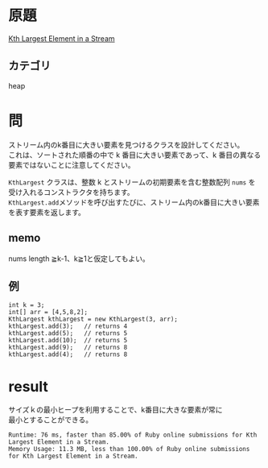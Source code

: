 # 原題
[Kth Largest Element in a Stream](https://leetcode.com/problems/kth-largest-element-in-a-stream/)

## カテゴリ
heap

# 問
ストリーム内のk番目に大きい要素を見つけるクラスを設計してください。  
これは、ソートされた順番の中で k 番目に大きい要素であって、k 番目の異なる要素ではないことに注意してください。  

`KthLargest` クラスは、整数 k とストリームの初期要素を含む整数配列 `nums` を受け入れるコンストラクタを持ちます。  
`KthLargest.add`メソッドを呼び出すたびに、ストリーム内のk番目に大きい要素を表す要素を返します。

## memo
nums length ≧k-1、k≧1と仮定してもよい。

## 例
```
int k = 3;
int[] arr = [4,5,8,2];
KthLargest kthLargest = new KthLargest(3, arr);
kthLargest.add(3);   // returns 4
kthLargest.add(5);   // returns 5
kthLargest.add(10);  // returns 5
kthLargest.add(9);   // returns 8
kthLargest.add(4);   // returns 8
```

# result
サイズｋの最小ヒープを利用することで、k番目に大きな要素が常に  
最小とすることができる。
```
Runtime: 76 ms, faster than 85.00% of Ruby online submissions for Kth Largest Element in a Stream.
Memory Usage: 11.3 MB, less than 100.00% of Ruby online submissions for Kth Largest Element in a Stream.
```